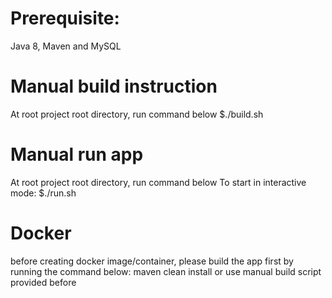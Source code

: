 # Prerequisite:
Java 8, Maven and MySQL

# Manual build instruction
At root project root directory, run command below
$./build.sh

# Manual run app
At root project root directory, run command below
To start in interactive mode:
$./run.sh

# Docker
before creating docker image/container, please build the app first by running the command below:
maven clean install
or
use manual build script provided before
